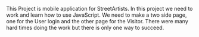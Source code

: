 This Project is mobile application for StreetArtists. In this project we need to work and learn how to use JavaScript. We need to make a two side page, one for the User login and the other page for the Visitor. There were many hard times doing the work but there is only one way to succeed.